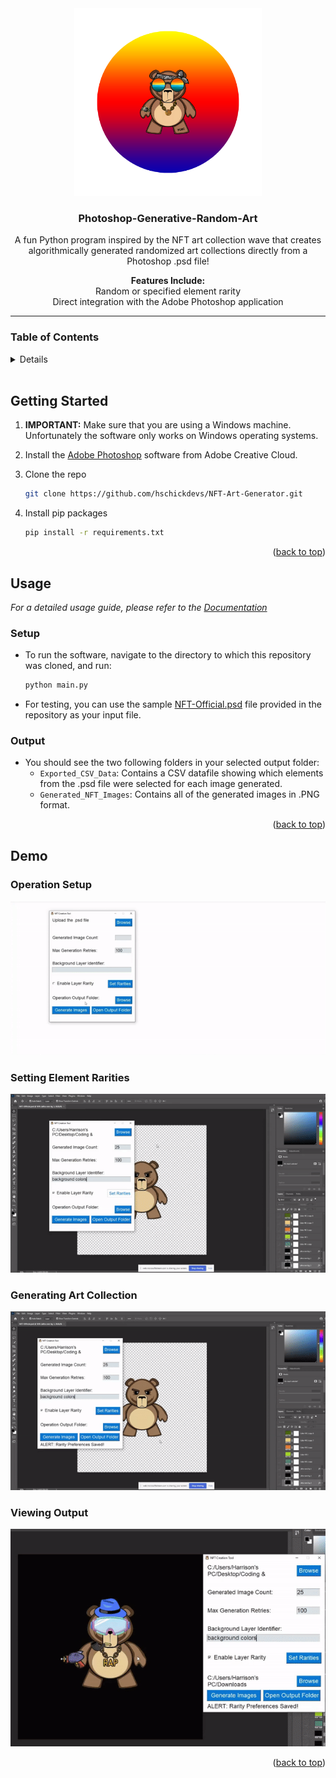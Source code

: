 <div id="top"></div>

<!-- PROJECT LOGO -->
<div align="center">
  <img src="resources/software_logo.png" alt="Logo" width="300">
  <h3 align="center"><strong>Photoshop-Generative-Random-Art</strong></h3>
  <p align="center">
    A fun Python program inspired by the NFT art collection wave that creates algorithmically generated randomized art collections directly from a Photoshop .psd file!
    <br>
  </p>
  <p align="center">
    <strong>Features Include:</strong><br>
    Random or specified element rarity<br>
    Direct integration with the Adobe Photoshop application
  </p>
</div>

___

<!-- TABLE OF CONTENTS -->
### Table of Contents
<details>
  <ol>
    <li><a href="#getting-started">Getting Started</a></li>
    <li><a href="#usage">Usage</a></li>
    <li><a href="#demo">Demo</a></li>
  </ol>
</details>
<br>


<!-- GETTING STARTED -->
<div id="getting-started"></div>

## Getting Started

1. **IMPORTANT:** Make sure that you are using a Windows machine. Unfortunately the software only works on Windows operating systems.

2. Install the [Adobe Photoshop](https://www.adobe.com/products/photoshop.html?promoid=RL89NFBP&mv=other) software from Adobe Creative Cloud.

3. Clone the repo
   ```sh
   git clone https://github.com/hschickdevs/NFT-Art-Generator.git
   ```
4. Install pip packages
   ```sh
   pip install -r requirements.txt
   ```

<p align="right">(<a href="#top">back to top</a>)</p>


<!-- USAGE EXAMPLES -->
<div id="usage"></div>

## Usage

_For a detailed usage guide, please refer to the [Documentation](https://github.com/hschickdevs/NFT-Art-Generator/blob/main/resources/NFT%20Art%20Generator%20-%20Usage%20Guide.pdf)_

### Setup

- To run the software, navigate to the directory to which this repository was cloned, and run:
   ```sh
   python main.py
   ```
- For testing, you can use the sample [NFT-Official.psd](https://github.com/hschickdevs/NFT-Art-Generator/blob/main//resources/NFT-Official.psd) file provided in the repository as your input file.

### Output

- You should see the two following folders in your selected output folder:
  - `Exported_CSV_Data`: Contains a CSV datafile showing which elements from the .psd file were selected for each image generated.
  - `Generated_NFT_Images`: Contains all of the generated images in .PNG format.

<p align="right">(<a href="#top">back to top</a>)</p>


<!-- DEMO -->
<div id="demo"></div>

## Demo

### Operation Setup
![software_demo_setup](resources/software_demo_setup.gif)

### Setting Element Rarities
![software_demo_rarities](resources/software_demo_rarities.gif)

### Generating Art Collection
![software_demo_operation](resources/software_demo_operation.gif)

### Viewing Output
![software_demo_result](resources/software_demo_result.gif)

<p align="right">(<a href="#top">back to top</a>)</p>

